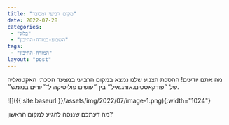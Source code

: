 ```yaml
---
title: "מקום רביעי ומכובד"
date: 2022-07-28
categories: 
 - "בלוג"
 - "השבוע-במזרח-התיכון"
tags: 
 - "המזרח-התיכון"
layout: "post"
---
```


מה אתם יודעים! ההסכת הצנוע שלנו נמצא במקום הרביעי במצעד הסכתי האקטואליה של ״פודקאסטים.אורג.איל״ בין ״עושים פוליטיקה ל־״יורים בנגמש״.

![]({{ site.baseurl }}/assets/img/2022/07/image-1.png){:width="1024"}

מה דעתכם שננסה להגיע למקום הראשון?

